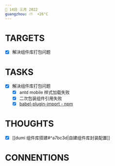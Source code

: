 ```yaml
---
📆 14日 三月 2022
guangzhou: ⛅️  +26°C
---
```


# TARGETS
- [x] 解决组件库打包问题

# TASKS
- [x] 解决组件库打包问题
	- [x] antd mobile 样式加载失败
	- [x] 二次包装组件引用失败
	- [x] [babel-plugin-import - npm](https://www.npmjs.com/package/babel-plugin-import)

# THOUGHTS
- [x]  [[dumi 组件库搭建#^a7bc3d|自建组件库封装配置]]

# CONNENTIONS